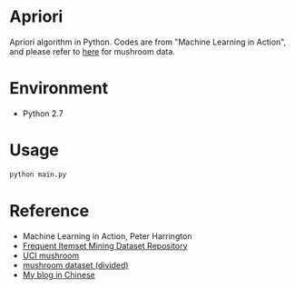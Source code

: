 # Apriori

Apriori algorithm in Python.
Codes are from "Machine Learning in Action", and please refer to [here](http://archive.ics.uci.edu/ml/machine-learning-databases/mushroom/) for mushroom data.

# Environment

- Python 2.7

# Usage

```python
python main.py
```

# Reference

- Machine Learning in Action, Peter Harrington
- [Frequent Itemset Mining Dataset Repository](http://fimi.ua.ac.be/data/)
- [UCI mushroom](http://archive.ics.uci.edu/ml/machine-learning-databases/mushroom/)
- [mushroom dataset (divided)](https://github.com/aksnzhy/xlearn/tree/master/demo/classification/mushroom)
- [My blog in Chinese](https://mp.csdn.net/postedit/80398819)